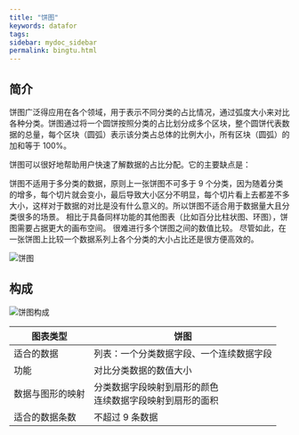 ```yaml
---
title: "饼图"
keywords: datafor
tags:
sidebar: mydoc_sidebar
permalink: bingtu.html
---
```



## 简介

饼图广泛得应用在各个领域，用于表示不同分类的占比情况，通过弧度大小来对比各种分类。饼图通过将一个圆饼按照分类的占比划分成多个区块，整个圆饼代表数据的总量，每个区块（圆弧）表示该分类占总体的比例大小，所有区块（圆弧）的加和等于 100%。

饼图可以很好地帮助用户快速了解数据的占比分配。它的主要缺点是：

饼图不适用于多分类的数据，原则上一张饼图不可多于 9 个分类，因为随着分类的增多，每个切片就会变小，最后导致大小区分不明显，每个切片看上去都差不多大小，这样对于数据的对比是没有什么意义的。所以饼图不适合用于数据量大且分类很多的场景。
相比于具备同样功能的其他图表（比如百分比柱状图、环图），饼图需要占据更大的画布空间。
很难进行多个饼图之间的数值比较。
尽管如此，在一张饼图上比较一个数据系列上各个分类的大小占比还是很方便高效的。

![饼图](https://dataforhelp.github.io/images/shujuzujian/bingtu/1.png)

## 构成

![饼图构成](https://dataforhelp.github.io/images/shujuzujian/bingtu/2.png)

| 图表类型         | 饼图                                                         |
| ---------------- | ------------------------------------------------------------ |
| 适合的数据       | 列表：一个分类数据字段、一个连续数据字段                     |
| 功能             | 对比分类数据的数值大小                                       |
| 数据与图形的映射 | 分类数据字段映射到扇形的颜色<br/>连续数据字段映射到扇形的面积 |
| 适合的数据条数   | 不超过 9 条数据                                              |




